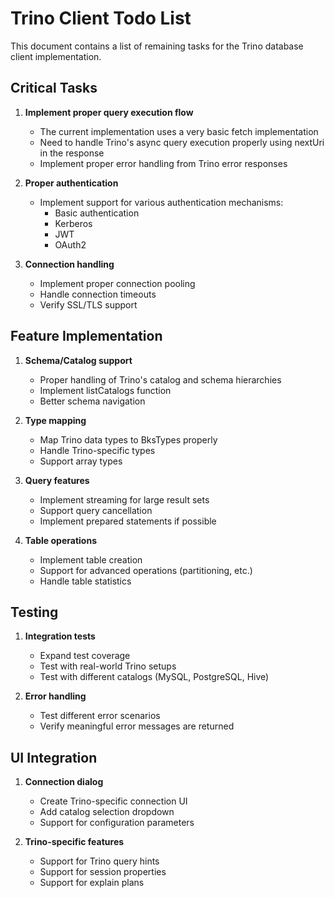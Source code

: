 # Trino Client Todo List

This document contains a list of remaining tasks for the Trino database client implementation.

## Critical Tasks

1. **Implement proper query execution flow**
   - The current implementation uses a very basic fetch implementation
   - Need to handle Trino's async query execution properly using nextUri in the response
   - Implement proper error handling from Trino error responses

2. **Proper authentication**
   - Implement support for various authentication mechanisms:
     - Basic authentication
     - Kerberos
     - JWT
     - OAuth2

3. **Connection handling**
   - Implement proper connection pooling
   - Handle connection timeouts
   - Verify SSL/TLS support

## Feature Implementation

1. **Schema/Catalog support**
   - Proper handling of Trino's catalog and schema hierarchies
   - Implement listCatalogs function
   - Better schema navigation

2. **Type mapping**
   - Map Trino data types to BksTypes properly
   - Handle Trino-specific types
   - Support array types

3. **Query features**
   - Implement streaming for large result sets
   - Support query cancellation
   - Implement prepared statements if possible

4. **Table operations**
   - Implement table creation
   - Support for advanced operations (partitioning, etc.)
   - Handle table statistics

## Testing

1. **Integration tests**
   - Expand test coverage
   - Test with real-world Trino setups
   - Test with different catalogs (MySQL, PostgreSQL, Hive)

2. **Error handling**
   - Test different error scenarios
   - Verify meaningful error messages are returned

## UI Integration

1. **Connection dialog**
   - Create Trino-specific connection UI
   - Add catalog selection dropdown
   - Support for configuration parameters

2. **Trino-specific features**
   - Support for Trino query hints
   - Support for session properties
   - Support for explain plans